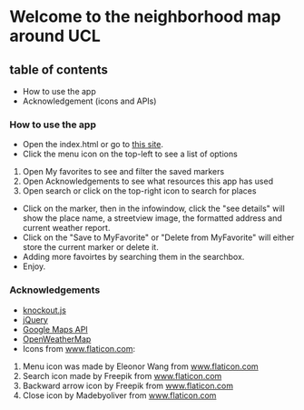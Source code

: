 # Welcome to the neighborhood map around UCL 

## table of contents  

* How to use the app
* Acknowledgement (icons and APIs) 

### How to use the app 

* Open the index.html or go to [this site](). 
* Click the menu icon on the top-left to see a list of options

1. Open My favorites to see and filter the saved markers 
1. Open Acknowledgements to see what resources this app has used 
1. Open search or click on the top-right icon to search for places 

* Click on the marker, then in the infowindow, click the "see details" will show the place name, a streetview image, the formatted address and current weather report. 
* Click on the "Save to MyFavorite" or "Delete from MyFavorite" will either store the current marker or delete it. 
* Adding more favoirtes by searching them in the searchbox.
* Enjoy. 


### Acknowledgements 
* [knockout.js](knockoutjs.com)
* [jQuery](http://jquery.com/)
* [Google Maps API](https://developers.google.com/maps/)
* [OpenWeatherMap](http://openweathermap.org/api)
* Icons from www.flaticon.com: 
1. Menu icon was made by Eleonor Wang from www.flaticon.com
1. Search icon made by Freepik from www.flaticon.com
1. Backward arrow icon by Freepik from www.flaticon.com
1. Close icon by Madebyoliver from www.flaticon.com

